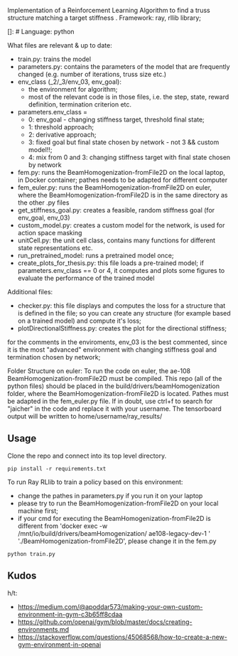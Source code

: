 Implementation of a Reinforcement Learning Algorithm to find a truss structure matching a target stiffness .
Framework: ray, rllib library;

[]: # Language: python

What files are relevant & up to date:
- train.py: trains the model
- parameters.py: contains the parameters of the model that are frequently changed (e.g. number of iterations, truss size etc.)
- env_class (_2/_3/env_03, env_goal): 
  - the environment for algorithm; 
  - most of the relevant code is in those files, i.e. the step, state, reward definition, termination criterion etc.
- parameters.env_class = 
    - 0: env_goal - changing stiffness target, threshold final state;
    - 1: threshold approach;
    - 2: derivative approach;
    - 3: fixed goal but final state chosen by network - not 3 && custom model!!;
    - 4: mix from 0 and 3: changing stiffness target with final state chosen by network
- fem.py: runs the BeamHomogenization-fromFile2D on the local laptop, in Docker container; pathes needs to be adapted for different computer
- fem_euler.py: runs the BeamHomogenization-fromFile2D on euler, where the BeamHomogenization-fromFile2D is in the same directory as the other .py files
- get_stiffness_goal.py: creates a feasible, random stiffness goal (for env_goal, env_03)
- custom_model.py: creates a custom model for the network, is used for action space masking
- unitCell.py: the unit cell class, contains many functions for different state representations etc. 
- run_pretrained_model: runs a pretrained model once; 
- create_plots_for_thesis.py: this file loads a pre-trained model; if parameters.env_class == 0 or 4, it computes and plots some figures to evaluate the performance of the trained model

Additional files:
- checker.py: this file displays and computes the loss for a structure that is defined in the file; so you can create any structure (for example based on a trained model) and compute it's loss;
- plotDirectionalStiffness.py: creates the plot for the directional stiffness;

for the comments in the enviroments, env_03 is the best commented, since it is the most "advanced" environment
with changing stiffness goal and termination chosen by network;


Folder Structure on euler:
To run the code on euler, the ae-108 BeamHomogenization-fromFile2D must be compiled.
This repo (all of the python files) should be placed in the build/drivers/beamHomogenization folder, where the BeamHomogenization-fromFile2D is located.
Pathes must be adapted in the fem_euler.py file.
If in doubt, use ctrl+f to search for "jaicher" in the code and replace it with your username.
The tensorboard output will be written to home/username/ray_results/

## Usage

Clone the repo and connect into its top level directory.


```
pip install -r requirements.txt
```

To run Ray RLlib to train a policy based on this environment:
- change the pathes in parameters.py if you run it on your laptop
- please try to run the BeamHomogenization-fromFile2D on your local machine first;
- if your cmd for executing the BeamHomogenization-fromFile2D is different from 'docker exec -w /mnt/io/build/drivers/beamHomogenization/ ae108-legacy-dev-1 ' \
          './BeamHomogenization-fromFile2D', please change it in the fem.py
          
```
python train.py
```


## Kudos

h/t:
  - <https://medium.com/@apoddar573/making-your-own-custom-environment-in-gym-c3b65ff8cdaa>
  - <https://github.com/openai/gym/blob/master/docs/creating-environments.md>
  - <https://stackoverflow.com/questions/45068568/how-to-create-a-new-gym-environment-in-openai>
